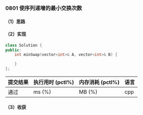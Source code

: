 ### 0801 使序列递增的最小交换次数

#### （1）思路

#### （2）实现

```cpp
class Solution {
public:
    int minSwap(vector<int>& A, vector<int>& B) {

    }
};
```

| 提交结果 | 执行用时 (pctl%) | 内存消耗 (pctl%) | 语言 |
|:---------|:-----------------|:-----------------|:-----|
| 通过     |  ms (%)   |  MB (%)  | cpp  |

#### （3）收获
